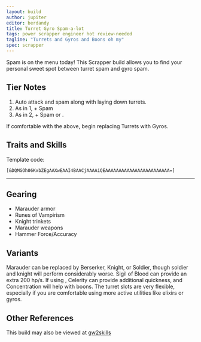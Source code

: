 ```yaml
---
layout: build
author: jupiter
editor: berdandy
title: Turret Gyro Spam-a-lot
tags: power scrapper engineer hot review-needed
tagline: "Turrets and Gyros and Boons oh my"
spec: scrapper
---
```


Spam is on the menu today! This Scrapper build allows you to find your personal sweet spot between turret spam and gyro spam.

## Tier Notes

1. Auto attack and spam <span data-aw2-key="7" data-aw2-skill="5862"></span> along with laying down turrets.
2. As in 1, + Spam <span data-aw2-key="2" data-aw2-skill="30088"></span>
3. As in 2, + Spam <span data-aw2-key="3" data-aw2-skill="30665"></span> or <span data-aw2-key="F4" data-aw2-skill="6178"></span>.

If comfortable with the above, begin replacing Turrets with Gyros.

## Traits and Skills

Template code:

`[&DQMGOh06KxbZEgAAXwEAAI4BAACjAAAAiQEAAAAAAAAAAAAAAAAAAAAAAAA=]`

---

<div
  data-armory-embed='skills'
  data-armory-ids='30357,5862,5912,5818,5868'
>
</div>
<div
  data-armory-embed='specializations'
  data-armory-ids='6,29,43'
  data-armory-6-traits='525,1892,1947'
  data-armory-29-traits='509,469,1854'
  data-armory-43-traits='1971,1954,1981'
>
</div>



## Gearing

- Marauder armor
- Runes of Vampirism
- Knight trinkets
- Marauder weapons
- Hammer Force/Accuracy

## Variants

Marauder can be replaced by Berserker, Knight, or Soldier, though soldier and knight will perform considerably worse. Sigil of Blood can provide an extra 200 hp/s. If using <span data-aw2-key="5" data-aw2-skill="30713"></span>, Celerity can provide additional quickness, and Concentration will help with boons. The turret slots are very flexible, especially if you are comfortable using more active utilities like elixirs or gyros.

## Other References

This build may also be viewed at [gw2skills](http://gw2skills.net/editor/?PeQAIlRwsYMsDWJO0T6NLA-zRRYiRBzI4xISCUpA8PA-e)

